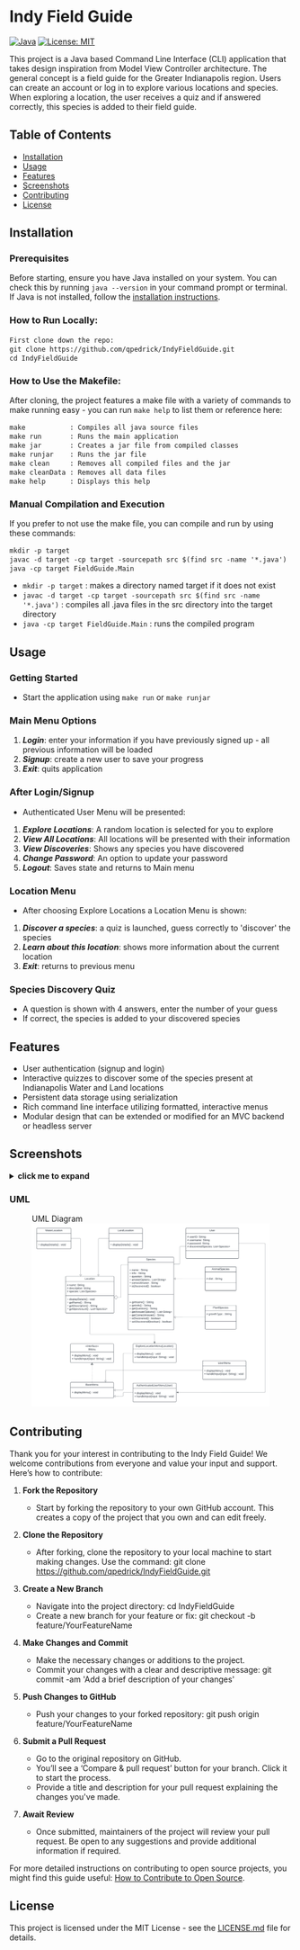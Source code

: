 # Indy Field Guide

[![Java](https://img.shields.io/badge/Java-orange?style=flat&logo=java)](https://java.com)
[![License: MIT](https://img.shields.io/badge/License-MIT-yellow.svg)](https://opensource.org/licenses/MIT)

This project is a Java based Command Line Interface (CLI) application that takes design inspiration from Model View Controller architecture. The general concept is a field guide for the Greater Indianapolis region. Users can create an account or log in to explore various locations and species. When exploring a location, the user receives a quiz and if answered correctly, this species is added to their field guide.

## Table of Contents
- [Installation](#installation)
- [Usage](#usage)
- [Features](#features)
- [Screenshots](#screenshots)
- [Contributing](#contributing)
- [License](#license)

## Installation

### Prerequisites
Before starting, ensure you have Java installed on your system. You can check this by running `java --version` in your command prompt or terminal.
If Java is not installed, follow the [installation instructions](https://java.com/en/download/help/download_options.html).

### How to Run Locally:

```
First clone down the repo:
git clone https://github.com/qpedrick/IndyFieldGuide.git
cd IndyFieldGuide
```

### How to Use the Makefile:
After cloning, the project features a make file with a variety of commands to make running easy - you can run `make help` to list them or reference here:

```
make           : Compiles all java source files
make run       : Runs the main application
make jar       : Creates a jar file from compiled classes
make runjar    : Runs the jar file
make clean     : Removes all compiled files and the jar
make cleanData : Removes all data files
make help      : Displays this help
```

### Manual Compilation and Execution
If you prefer to not use the make file, you can compile and run by using these commands:

```
mkdir -p target
javac -d target -cp target -sourcepath src $(find src -name '*.java')
java -cp target FieldGuide.Main
```

- `mkdir -p target` : makes a directory named target if it does not exist
- `javac -d target -cp target -sourcepath src $(find src -name '*.java')` : compiles all .java files in the src directory into the target directory
- `java -cp target FieldGuide.Main` : runs the compiled program

## Usage
### Getting Started
- Start the application using `make run` or `make runjar`
### Main Menu Options
1. ***Login***: enter your information if you have previously signed up - all previous information will be loaded
2. ***Signup***: create a new user to save  your progress
3. ***Exit***: quits application
### After Login/Signup
- Authenticated User Menu will be presented:
1. ***Explore Locations***: A random location is selected for you to explore
2. ***View All Locations***: All locations will be presented with their information
3. ***View Discoveries***: Shows any species you have discovered
4. ***Change Password***: An option to update your password
5. ***Logout***: Saves state and returns to Main menu
### Location Menu
- After choosing Explore Locations a Location Menu is shown:
1. ***Discover a species***: a quiz is launched, guess correctly to 'discover' the species
2. ***Learn about this location***: shows more information about the current location
3. ***Exit***: returns to previous menu
### Species Discovery Quiz
- A question is shown with 4 answers, enter the number of your guess
- If correct, the species is added to your discovered species

## Features
- User authentication (signup and login)
- Interactive quizzes to discover some of the species present at Indianapolis Water and Land locations
- Persistent data storage using serialization
- Rich command line interface utilizing formatted, interactive menus
- Modular design that can be extended or modified for an MVC backend or headless server

## Screenshots
<details>
    <summary><strong>click me to expand</strong></summary>
    <p>
        <figure>
            <figcaption>Greeting Menu</figcaption>
            <img src="assets/UserMenu.png" alt="User Menu" width="600"/>
        </figure>
        <figure>
            <figcaption>Authenticate User Menu</figcaption>
            <img src="assets/AuthMenu.png" alt="Auth User Menu" width="600"/>
        </figure>
        <figure>
            <figcaption>Explore Location Menu</figcaption>
            <img src="assets/SampleLocationMenu.png" alt="Explore Location Menu" width="600"/>
        </figure>
        <figure>
            <figcaption>View All Locations</figcaption>
            <img src="assets/ViewAllLocations.png" alt="View All Locations" width="600"/>
        </figure>
        <figure>
            <figcaption>Example of a Quiz</figcaption>
            <img src="assets/QuizExample.png" alt="Quiz Screenshot" width="600"/>
        </figure>
    </p>
</details>

### UML
<figure>
    <figcaption>UML Diagram</figcaption>
    <img src="assets/UML.png" alt="UML Diagram"/>
</figure>

## Contributing

Thank you for your interest in contributing to the Indy Field Guide! We welcome contributions from everyone and value your input and support. Here’s how to contribute:

1. **Fork the Repository**
   - Start by forking the repository to your own GitHub account. This creates a copy of the project that you own and can edit freely.

2. **Clone the Repository**
   - After forking, clone the repository to your local machine to start making changes. Use the command:
     git clone https://github.com/qpedrick/IndyFieldGuide.git

3. **Create a New Branch**
   - Navigate into the project directory:
     cd IndyFieldGuide
   - Create a new branch for your feature or fix:
     git checkout -b feature/YourFeatureName

4. **Make Changes and Commit**
   - Make the necessary changes or additions to the project.
   - Commit your changes with a clear and descriptive message:
     git commit -am 'Add a brief description of your changes'

5. **Push Changes to GitHub**
   - Push your changes to your forked repository:
     git push origin feature/YourFeatureName

6. **Submit a Pull Request**
   - Go to the original repository on GitHub.
   - You’ll see a ‘Compare & pull request’ button for your branch. Click it to start the process.
   - Provide a title and description for your pull request explaining the changes you've made.

7. **Await Review**
   - Once submitted, maintainers of the project will review your pull request. Be open to any suggestions and provide additional information if required.

For more detailed instructions on contributing to open source projects, you might find this guide useful: [How to Contribute to Open Source](https://opensource.guide/how-to-contribute/).

## License
This project is licensed under the MIT License - see the [LICENSE.md](LICENSE.md) file for details.